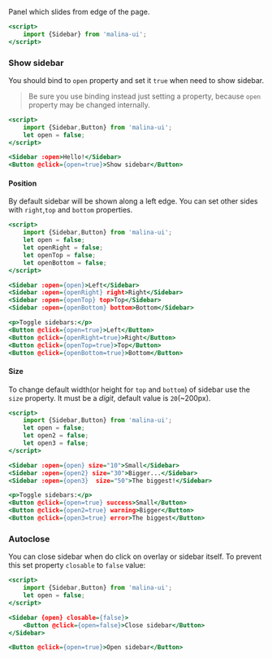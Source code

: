 Panel which slides from edge of the page.

```htm
<script>
    import {Sidebar} from 'malina-ui';
</script>
```
### Show sidebar

You should bind to `open` property and set it `true` when need to show sidebar. 

> Be sure you use binding instead just setting a property, because `open` property may be changed internally.

```htm example
<script>
    import {Sidebar,Button} from 'malina-ui';
    let open = false;
</script>

<Sidebar :open>Hello!</Sidebar>
<Button @click={open=true}>Show sidebar</Button>
```

#### Position

By default sidebar will be shown along a left edge. You can set other sides with `right`,`top` and `bottom` properties.

```htm example
<script>
    import {Sidebar,Button} from 'malina-ui';
    let open = false;
    let openRight = false;
    let openTop = false;
    let openBottom = false;
</script>

<Sidebar :open={open}>Left</Sidebar>
<Sidebar :open={openRight} right>Right</Sidebar>
<Sidebar :open={openTop} top>Top</Sidebar>
<Sidebar :open={openBottom} bottom>Bottom</Sidebar>

<p>Toggle sidebars:</p>
<Button @click={open=true}>Left</Button>
<Button @click={openRight=true}>Right</Button>
<Button @click={openTop=true}>Top</Button>
<Button @click={openBottom=true}>Bottom</Button>
```

#### Size

To change default width(or height for `top` and `bottom`) of sidebar use the `size` property. It must be a *digit*, default value is `20`(~200px).

```htm example
<script>
    import {Sidebar,Button} from 'malina-ui';
    let open = false;
    let open2 = false;
    let open3 = false;
</script>

<Sidebar :open={open} size="10">Small</Sidebar>
<Sidebar :open={open2} size="30">Bigger...</Sidebar>
<Sidebar :open={open3}  size="50">The biggest!</Sidebar>

<p>Toggle sidebars:</p>
<Button @click={open=true} success>Small</Button>
<Button @click={open2=true} warning>Bigger</Button>
<Button @click={open3=true} error>The biggest</Button>
```
### Autoclose

You can close sidebar when do click on overlay or sidebar itself. To prevent this set property `closable` to `false` value:

```htm example
<script>
    import {Sidebar,Button} from 'malina-ui';
    let open = false;
</script>

<Sidebar {open} closable={false}>
    <Button @click={open=false}>Close sidebar</Button>
</Sidebar>

<Button @click={open=true}>Open sidebar</Button>
```